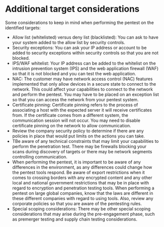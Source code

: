 # Additional target considerations

Some considerations to keep in mind when performing the pentest on the
identified targets:

* Allow list (whitelisted) versus deny list (blacklisted): You
can ask to have your system added to the allow list by security controls.
* Security exceptions: You can ask your IP address or account to be added to 
security exceptions within security controls so that you are not blocked.
* IPS/WAF whitelist: Your IP address can be added to the whitelist on
the intrusion prevention system (IPS) and the web application firewall (WAF)
so that it is not blocked and you can test the web application.
* NAC: The customer may have network access control (NAC) features implemented that only allow 
devices in a secure state to connect to the network. This could affect your capabilities to 
connect to the network and perform the pentest. You may have to be placed on an exception list 
so that you can access the network from your pentest system.
* Certificate pinning: Certificate pinning refers to the process of associating a
host with the expected server it will receive certificates from. If the certificate
comes from a different system, the communication session will not occur. You
may need to disable certificate pinning on the network to allow
communication.
* Review the company security policy to
determine if there are any policies in place that would put limits on the actions
you can take.
* TBe aware of any technical constraints that may limit
your capabilities to perform the penetration test. There may be
firewalls blocking your scans during discovery of targets or there may be
network segments controlling communication.
* When performing the pentest, it is important to be aware of any differences in the environment, 
as any differences could change how the pentest tools respond. Be aware of export
restrictions when it comes to crossing borders with any encrypted content
and any other local and national government restrictions that may be in place
with regard to encryption and penetration testing tools. When performing a
pentest on large global companies, know that the laws are different in these
different companies with regard to using tools. Also, review any
corporate policies so that you are aware of the pentesting rules.
* Special scoping considerations: There may be other special scoping
considerations that may arise during the pre-engagement phase, such as
premerger testing and supply chain testing considerations. 